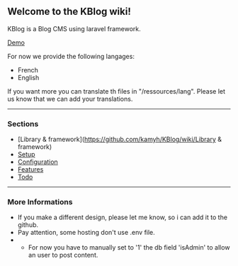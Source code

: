 ## Welcome to the KBlog wiki!

KBlog is a Blog CMS using laravel framework.

[Demo](http://www.deruazvincent.ch/demos/kblog/)

For now we provide the following langages:

* French
* English

If you want more you can translate th files in "/ressources/lang". Please let us know that we can add your translations.

---------------------------------------------------
### Sections

* [Library & framework](https://github.com/kamyh/KBlog/wiki/Library & framework)
* [Setup](https://github.com/kamyh/KBlog/wiki/Setup)
* [Configuration](https://github.com/kamyh/KBlog/wiki/Configuration)
* [Features](https://github.com/kamyh/KBlog/wiki/Features)
* [Todo](https://github.com/kamyh/KBlog/wiki/Todo)

---------------------------------------------------
### More Informations

* If you make a different design, please let me know, so i can add it to the github.
* Pay attention, some hosting don't use .env file.
* * For now you have to manually set to '1' the db field 'isAdmin' to allow an user to post content.

